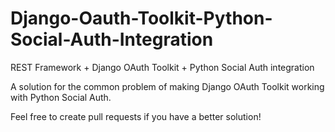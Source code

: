 # Django-Oauth-Toolkit-Python-Social-Auth-Integration
REST Framework + Django OAuth Toolkit + Python Social Auth integration

A solution for the common problem of making Django OAuth Toolkit working with Python Social Auth.

Feel free to create pull requests if you have a better solution!
